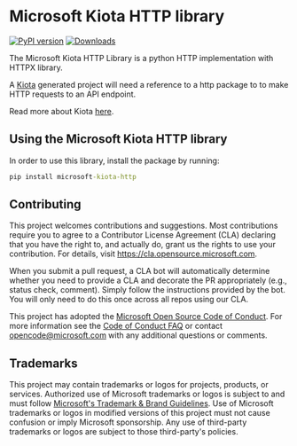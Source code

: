 # Microsoft Kiota HTTP library

[![PyPI version](https://badge.fury.io/py/microsoft-kiota-http.svg)](https://badge.fury.io/py/microsoft-kiota-http)
[![Downloads](https://pepy.tech/badge/microsoft-kiota-http)](https://pepy.tech/project/microsoft-kiota-http)

The Microsoft Kiota HTTP Library is a python HTTP implementation with HTTPX library.

A [Kiota](https://github.com/microsoft/kiota) generated project will need a reference to a http package to to make HTTP requests to an API endpoint.

Read more about Kiota [here](https://github.com/microsoft/kiota/blob/main/README.md).

## Using the Microsoft Kiota HTTP library

In order to use this library, install the package by running:

```cmd
pip install microsoft-kiota-http
```

## Contributing

This project welcomes contributions and suggestions.  Most contributions require you to agree to a
Contributor License Agreement (CLA) declaring that you have the right to, and actually do, grant us
the rights to use your contribution. For details, visit <https://cla.opensource.microsoft.com>.

When you submit a pull request, a CLA bot will automatically determine whether you need to provide
a CLA and decorate the PR appropriately (e.g., status check, comment). Simply follow the instructions
provided by the bot. You will only need to do this once across all repos using our CLA.

This project has adopted the [Microsoft Open Source Code of Conduct](https://opensource.microsoft.com/codeofconduct/).
For more information see the [Code of Conduct FAQ](https://opensource.microsoft.com/codeofconduct/faq/) or
contact [opencode@microsoft.com](mailto:opencode@microsoft.com) with any additional questions or comments.

## Trademarks

This project may contain trademarks or logos for projects, products, or services. Authorized use of Microsoft
trademarks or logos is subject to and must follow
[Microsoft's Trademark & Brand Guidelines](https://www.microsoft.com/en-us/legal/intellectualproperty/trademarks/usage/general).
Use of Microsoft trademarks or logos in modified versions of this project must not cause confusion or imply Microsoft sponsorship.
Any use of third-party trademarks or logos are subject to those third-party's policies.
